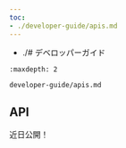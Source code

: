 ```yaml
---
toc:
- ./developer-guide/apis.md
---
```

- ./# デベロッパーガイド

```{toctree}
:maxdepth: 2

developer-guide/apis.md
```

API
----

近日公開！